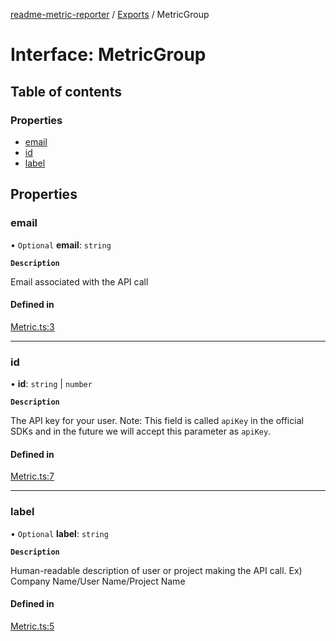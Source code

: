 [readme-metric-reporter](../README.md) / [Exports](../modules.md) / MetricGroup

# Interface: MetricGroup

## Table of contents

### Properties

- [email](MetricGroup.md#email)
- [id](MetricGroup.md#id)
- [label](MetricGroup.md#label)

## Properties

### email

• `Optional` **email**: `string`

**`Description`**

Email associated with the API call

#### Defined in

[Metric.ts:3](https://github.com/igrek8/readme-metric-reporter/blob/2fe414e/src/Metric.ts#L3)

___

### id

• **id**: `string` \| `number`

**`Description`**

The API key for your user. Note: This field is called `apiKey` in the official SDKs and in the future we will accept this parameter as `apiKey`.

#### Defined in

[Metric.ts:7](https://github.com/igrek8/readme-metric-reporter/blob/2fe414e/src/Metric.ts#L7)

___

### label

• `Optional` **label**: `string`

**`Description`**

Human-readable description of user or project making the API call. Ex) Company Name/User Name/Project Name

#### Defined in

[Metric.ts:5](https://github.com/igrek8/readme-metric-reporter/blob/2fe414e/src/Metric.ts#L5)
